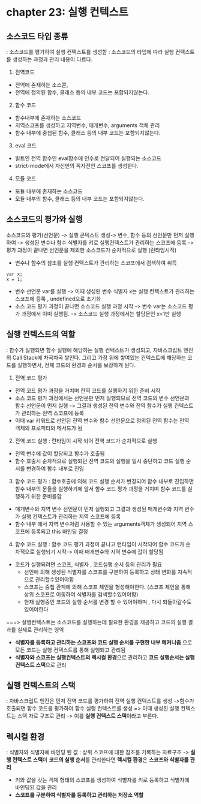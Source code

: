 # chapter 23: 실행 컨텍스트

## 소스코드 타입 종류

: 소스코드를 평가하여 실행 컨텍스트를 생성함
: 소스코드의 타입에 따라 실행 컨텍스트를 생성하는 과정과 관리 내용이 다르다.

1. 전역코드

- 전역에 존재하는 소스콛,
- 전역에 정의된 함수, 클래스 등의 내부 코드는 포함되지않는다.

2. 함수 코드

- 함수내부에 존재하는 소스코드
- 지역스코프를 생성하고 지역변수, 매개변수, arguments 객체 관리
- 함수 내부에 중첩된 함수, 클래스 등의 내부 코드는 포함되지않는다.

3. eval 코드

- 빌트인 전역 함수인 eval함수에 인수로 전달되어 실행되는 소스코드
- strict-mode에서 자신만의 독자전인 스코프를 생성한다.

4. 모듈 코드

- 모듈 내부에 존재하는 소스코드
- 모듈 내부의 함수, 클래스 등의 내부 코드는 포함되지않는다.

## 소스코드의 평가와 실행

소스코드의 평가(선언문) -> 실행 콘텍스트 생성-> 변수, 함수 등의 선언문만 먼저 실행하여 -> 생성된 변수나 함수 식별자를 키로 실행컨텍스트가 관리하는 스코프에 등록 -> 평가 과정이 끝나면 선언문을 제외한 소스코드가 순차적으로 실행 (런타임시작)

- 변수나 함수의 참조를 실행 컨텍스트가 관리하는 스코프에서 검색하여 취득

```tsx
var x;
x = 1;
```

- 변수 선언문 var를 실행 -> 이때 생성된 변수 식별자 x는 실행 컨텍스트가 관리하는 스코프에 등록 , undefined으로 초기화
- 소스 코드 평가 과정이 끝나면 소스코드 실행 과정 시작 -> 변수 var는 소스코드 평가 과정에서 이미 실행됨. -> 소스코드 실행 과정에서는 할당문인 x=1만 실행

## 실행 컨텍스트의 역할

: 함수가 실행되면 함수 실행에 해당하는 실행 컨텍스트가 생성되고, 자바스크립트 엔진의 Call Stack에 차곡차곡 쌓인다. 그리고 가장 위에 쌓여있는 컨텍스트에 해당하는 코드를 실행하면서, 전체 코드의 환경과 순서를 보장하게 된다.

1. 전역 코드 평가

- 전역 코드 평가 과정을 거치며 전역 코드를 실행하기 위한 준비 시작
- 소스 코드 평가 과정에서는 선언문만 먼저 실행되므로 전역 코드의 변수 선언문과 함수 선언문이 먼저 실행 -> 그결과 생성된 전역 변수와 전역 함수가 실행 컨텍스트가 관리하는 전역 스코프에 등록
- 이때 var 키워드로 선언된 전역 변수와 함수 선언문으로 정의된 전역 함수는 전역 객체의 프로퍼티와 메서드가 됨

2. 전역 코드 실행
   : 런타임이 시작 되어 전역 코드가 순차적으로 실행

- 전역 변수에 값이 할당되고 함수가 호출됨
- 함수 호출시 순차적으로 실행되던 전역 코드의 실행을 일시 중단하고 코드 실행 순서를 변경하여 함수 내부로 진입

3. 함수 코드 평가
   : 함수호출에 의해 코드 실행 순서가 변경되어 함수 내부로 진입하면 함수 내부의 문들을 실행하기에 앞서 함수 코드 평가 과정을 거치며 함수 코드를 실행하기 위한 준비를함

- 매개변수와 지역 변수 선언문이 먼저 실행되고 그결과 생성된 매개변수와 지역 변수가 실행 컨텍스트가 관리하는 지역 스코프에 등록
- 함수 내부 에서 지역 변수처럼 사용할 수 있는 arguments객체가 생성되어 지역 스코프에 등록되고 this 바인딩 결정

4. 함수 코드 실행
   : 함수 코드 평가 과정이 끝나고 런타임이 시작되어 함수 코드가 순차적으로 실행되기 시작-> 이때 매개변수와 지역 변수에 값이 할당됨

- 코드가 실행되려면 스코프, 식별자 , 코드실행 순서 등의 관리가 필요
  - 선언에 의해 생성된 식별자를 스코프를 구분하여 등록하고 상태 변화를 지속적으로 관리할수있어야함
  - 스코프는 중첩 관계에 의해 스코프 체인을 형성해야한다. (스코프 체인을 통해 상위 스코프로 이동하여 식별자를 검색할수있어야함)
  - 현재 실행중인 코드의 실행 순서를 변경 할 수 있어야하며 , 다시 되돌아갈수도 있어야한다

===> 실행컨텍스트는 소스코드를 실행하는데 필요한 환경을 제공하고 코드의 실행 결과를 실제로 관리하는 영역

- **식별자를 등록하고 관리하는 스코프와 코드 실행 순서를 구현한 내부 메커니즘** 으로 모든 코드는 실행 컨텍스트를 통해 실행되고 관리됨
- **식별자와 스코프는 실행컨텍스트의 렉시컬 환경**으로 관리하고 **코드 실행순서는 실행컨텍스트 스택**으로 관리

## 실행 컨텍스트의 스택

: 자바스크립트 엔진은 먼저 전역 코드를 평가하여 전역 실행 컨텍스트를 생성 ->함수가 호출되면 함수 코드를 평가하여 함수 실행 컨텍스트를 생성
=> 이때 생성된 실행 컨텍스트는 스택 자료 구조로 관리 -> 이를 **실행 컨텍스트 스택**이라고 부른다.

## 렉시컬 환경

: 식별자와 식별자에 바인딩 된 값
: 상위 스코프에 대한 참조를 기록하는 자료구조
-> **실행 컨텍스트 스택**이 **코드의 실행 순서**를 관리한다면 **렉시컬 환경**은 **스코프와 식별자를 관리**

- 키와 값을 갖는 객체 형태의 스코프를 생성하여 식별자를 키로 등록하고 식별자에 바인딩된 값을 관리
- **스코프를 구분하여 식별자를 등록하고 관리하는 저장소 역할**
